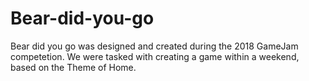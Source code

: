# Bear-did-you-go


Bear did you go was designed and created during the 2018 GameJam competetion. We were tasked with creating a game within a weekend, based on the Theme of Home.
